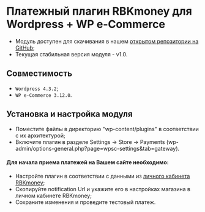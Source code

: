 # Платежный плагин RBKmoney для Wordpress + WP e-Commerce

- Модуль доступен для скачивания в нашем [открытом репозитории на GitHub](https://github.com/rbkmoney/rbkmoney-cms-wp-e-commerce/releases/latest);
- Текущая стабильная версия модуля - v1.0.

## Совместимость

- `Wordpress 4.3.2`;
- `WP e-Commerce 3.12.0`.

## Установка и настройка модуля

- Поместите файлы в директорию "wp-content/plugins" в соответствии с их архитектурой;
- Включите плагин в разделе Settings -> Store -> Payments (wp-admin/options-general.php?page=wpsc-settings&tab=gateway).


#### Для начала приема платежей на Вашем сайте необходимо:

- Настройте плагин в соответствии с данными из [личного кабинета RBKmoney](https://dashboard.rbk.money);
- Скопируйте notification Url и укажите его в настройках магазина в личном кабинете RBKmoney;
- Сохраните изменения и проведите тестовый платеж.
